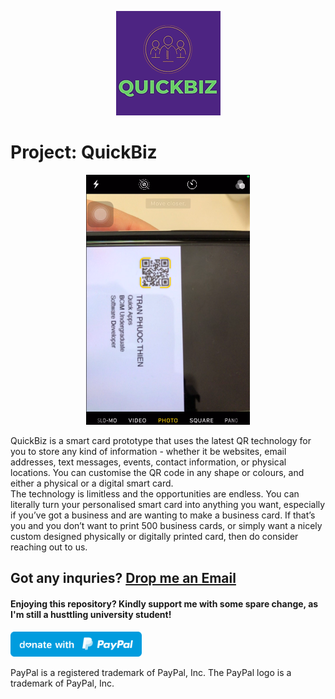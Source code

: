 <p align="center">
  <img src="https://github.com/PhuocThienTran/QuickBiz/blob/main/QuickBiz.png">
</p>

# Project: QuickBiz
  <p align="center">
    <a href="https://github.com/PhuocThienTran/QuickBiz/blob/main/RPReplay_Final1605664511.mov"><img src="VideoScreen.png" height="400"></a>
  </p>
QuickBiz is a smart card prototype that uses the latest QR technology for you to store any kind of information - whether it be websites, email addresses, text messages, events, contact information, or physical locations. You can customise the QR code in any shape or colours, and either a physical or a digital smart card. 
<br/>
The technology is limitless and the opportunities are endless. You can literally turn your personalised smart card into anything you want, especially if you’ve got a business and are wanting to make a business card. If that’s you and you don’t want to print 500 business cards, or simply want a nicely custom designed physically or digitally printed card, then do consider reaching out to us.

## Got any inquries? [Drop me an Email](mailto:donnyquickinc@gmail.com)

#### Enjoying this repository? Kindly support me with some spare change, as I'm still a husttling university student!
  <a href="https://www.paypal.me/thientran2702"><img src="blue.svg" height="40"></a>  
<p>PayPal is a registered trademark of PayPal, Inc. The PayPal logo is a trademark of PayPal, Inc.</p>
